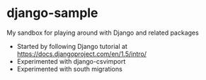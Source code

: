 django-sample
=============

My sandbox for playing around with Django and related packages

* Started by following Django tutorial at https://docs.djangoproject.com/en/1.5/intro/
* Experimented with django-csvimport
* Experimented with south migrations
